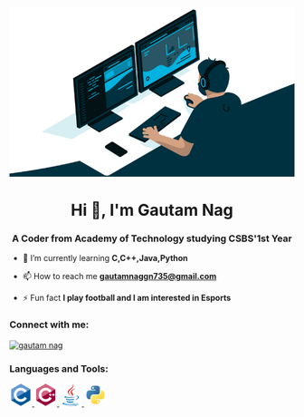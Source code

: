 ![Hello](https://github.com/Gautamgn25/1stReadme/blob/main/1584023795.jpg)
<h1 align="center">Hi 👋, I'm Gautam Nag</h1>
<h3 align="center">A Coder from Academy of Technology studying CSBS'1st Year</h3>

- 🌱 I’m currently learning **C,C++,Java,Python**

- 📫 How to reach me **gautamnaggn735@gmail.com**

- ⚡ Fun fact **I play football and I am interested in Esports**

<h3 align="left">Connect with me:</h3>
<p align="left">
<a href="https://www.linkedin.com/in/gautam-nag-726160221/" target="blank"><img align="center" src="https://raw.githubusercontent.com/rahuldkjain/github-profile-readme-generator/master/src/images/icons/Social/linked-in-alt.svg" alt="gautam nag" height="30" width="40" /></a>
</p>

<h3 align="left">Languages and Tools:</h3>
<p align="left"> <a href="https://www.cprogramming.com/" target="_blank"> <img src="https://raw.githubusercontent.com/devicons/devicon/master/icons/c/c-original.svg" alt="c" width="40" height="40"/> </a> <a href="https://www.w3schools.com/cpp/" target="_blank"> <img src="https://raw.githubusercontent.com/devicons/devicon/master/icons/cplusplus/cplusplus-original.svg" alt="cplusplus" width="40" height="40"/> </a> <a href="https://www.java.com" target="_blank"> <img src="https://raw.githubusercontent.com/devicons/devicon/master/icons/java/java-original.svg" alt="java" width="40" height="40"/> </a> <a href="https://www.python.org" target="_blank"> <img src="https://raw.githubusercontent.com/devicons/devicon/master/icons/python/python-original.svg" alt="python" width="40" height="40"/> </a> </p>
